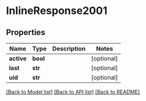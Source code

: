 # InlineResponse2001


## Properties
Name | Type | Description | Notes
------------ | ------------- | ------------- | -------------
**active** | **bool** |  | [optional] 
**last** | **str** |  | [optional] 
**uid** | **str** |  | [optional] 

[[Back to Model list]](../README.md#documentation-for-models) [[Back to API list]](../README.md#documentation-for-api-endpoints) [[Back to README]](../README.md)


